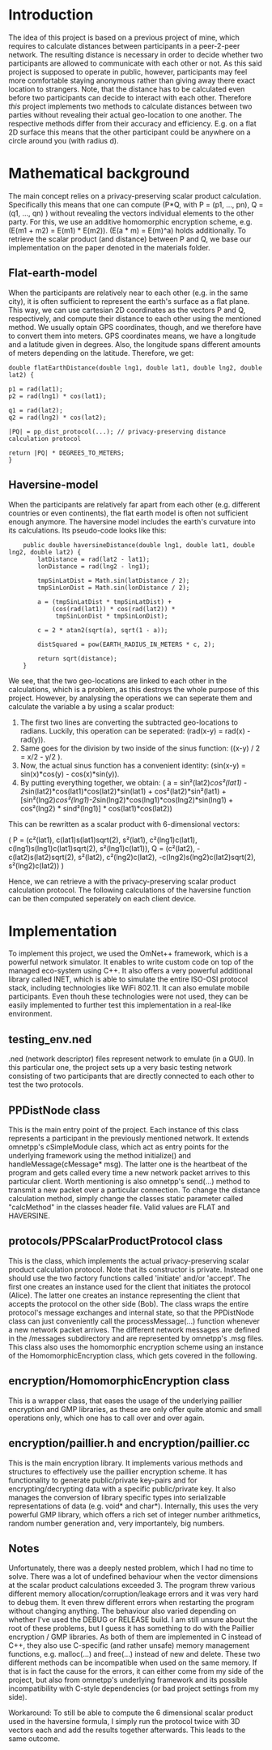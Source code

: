 Introduction
============

The idea of this project is based on a previous project of mine, which requires to calculate distances between participants in a peer-2-peer network. The resulting distance is necessary in order to decide whether two participants are allowed to communicate with each other or not. As this said project is supposed to operate in public, however, participants may feel more comfortable staying anonymous rather than giving away there exact location to strangers. Note, that the distance has to be calculated even before two participants can decide to interact with each other. Therefore *this* project implements two methods to calculate distances between two parties without revealing their actual geo-location to one another. The respective methods differ from their accuracy and efficiency. E.g. on a flat 2D surface this means that the other participant could be anywhere on a circle around you (with radius d).


Mathematical background
=======================

The main concept relies on a privacy-preserving scalar product calculation. Specifically this means that one can compute \(P*Q, with P = (p1, ..., pn), Q = (q1, ..., qn) \) without revealing the vectors individual elements to the other party. For this, we use an additive homomorphic encryption scheme, e.g. \(E(m1 + m2) = E(m1) * E(m2)\). \(E(a * m) = E(m)^a\) holds additionally. To retrieve the scalar product (and distance) between P and Q, we base our implementation on the paper denoted in the materials folder.


Flat-earth-model
-----------------

When the participants are relatively near to each other (e.g. in the same city), it is often sufficient to represent the earth's surface as a flat plane. This way, we can use cartesian 2D coordinates as the vectors P and Q, respectively, and compute their distance to each other using the mentioned method. We usually optain GPS coordinates, though, and we therefore have to convert them into meters. GPS coordinates means, we have a longitude and a latitude given in degrees. Also, the longitude spans different amounts of meters depending on the latitude. Therefore, we get:

```
double flatEarthDistance(double lng1, double lat1, double lng2, double lat2) {

p1 = rad(lat1);
p2 = rad(lng1) * cos(lat1);

q1 = rad(lat2);
q2 = rad(lng2) * cos(lat2);

|PQ| = pp_dist_protocol(...); // privacy-preserving distance calculation protocol

return |PQ| * DEGREES_TO_METERS;
}
```


Haversine-model
---------------------

When the participants are relatively far apart from each other (e.g. different countries or even continents), the flat earth model is often not sufficient enough anymore. The haversine model includes the earth's curvature into its calculations. Its pseudo-code looks like this:

```
    public double haversineDistance(double lng1, double lat1, double lng2, double lat2) {
        latDistance = rad(lat2 - lat1);
        lonDistance = rad(lng2 - lng1);

        tmpSinLatDist = Math.sin(latDistance / 2);
        tmpSinLonDist = Math.sin(lonDistance / 2);

        a = (tmpSinLatDist * tmpSinLatDist) +
            (cos(rad(lat1)) * cos(rad(lat2)) *
             tmpSinLonDist * tmpSinLonDist);

        c = 2 * atan2(sqrt(a), sqrt(1 - a));

        distSquared = pow(EARTH_RADIUS_IN_METERS * c, 2);

        return sqrt(distance);
    }
```

We see, that the two geo-locations are linked to each other in the calculations, which is a problem, as this destroys the whole purpose of this project. However, by analysing the operations we can seperate them and calculate the variable a by using a scalar product:

1) The first two lines are converting the subtracted geo-locations to radians. Luckily, this operation can be seperated: \(rad(x-y) = rad(x) - rad(y)\).
2) Same goes for the division by two inside of the sinus function: \((x-y) / 2 = x/2 - y/2 \).
3) Now, the actual sinus function has a convenient identity: \(sin(x-y) = sin(x)*cos(y) - cos(x)*sin(y)\).
4) By putting everything together, we obtain: 
\( a = sin²(lat2)*cos²(lat1) - 2*sin(lat2)*cos(lat1)*cos(lat2)*sin(lat1) + cos²(lat2)*sin²(lat1) + [sin²(lng2)*cos²(lng1)-2*sin(lng2)*cos(lng1)*cos(lng2)*sin(lng1) + cos²(lng2) * sind²(lng1)] * cos(lat1)*cos(lat2)\)

This can be rewritten as a scalar product with 6-dimensional vectors:

\(
 P = (c²(lat1),  c(lat1)s(lat1)sqrt(2), s²(lat1), c²(lng1)c(lat1),  c(lng1)s(lng1)c(lat1)sqrt(2), s²(lng1)c(lat1)),
 Q = (c²(lat2), -c(lat2)s(lat2)sqrt(2), s²(lat2), c²(lng2)c(lat2), -c(lng2)s(lng2)c(lat2)sqrt(2), s²(lng2)c(lat2))
\)

Hence, we can retrieve a with the privacy-preserving scalar product calculation protocol. The following calculations of the haversine function can be then computed seperately on each client device.



Implementation
=========================================

To implement this project, we used the OmNet++ framework, which is a powerful network simulator. It enables to write custom code on top of the managed eco-system using C++. It also offers a very powerful additional library called INET, which is able to simulate the entire ISO-OSI protocol stack, including technologies like WiFi 802.11. It can also emulate mobile participants. Even thouh these technologies were not used, they can be easily implemented to further test this implementation in a real-like environment.


testing_env.ned
----------------------------------------
.ned (network descriptor) files represent network to emulate (in a GUI). In this particular one, the project sets up a very basic testing network consisting of two participants that are directly connected to each other to test the two protocols. 


PPDistNode class
-----------------------------------------
This is the main entry point of the project. Each instance of this class represents a participant in the previously mentioned network. It extends omnetpp's cSimpleModule class, which act as entry points for the underlying framework using the method initialize() and handleMessage(cMessage* msg). The latter one is the heartbeat of the program and gets called every time a new network packet arrives to this particular client. Worth mentioning is also omnetpp's send(...) method to transmit a new packet over a particular connection.
To change the distance calculation method, simply change the classes static parameter called "calcMethod" in the classes header file. Valid values are FLAT and HAVERSINE.


protocols/PPScalarProductProtocol class
-----------------------------------------
This is the class, which implements the actual privacy-preserving scalar product calculation protocol. Note that its constructor is private. Instead one should use the two factory functions called 'initiate' and/or 'accept'. The first one creates an instance used for the client that initiates the protocol (Alice). The latter one creates an instance representing the client that accepts the protocol on the other side (Bob). The class wraps the entire protocol's message exchanges and internal state, so that the PPDistNode class can just conveniently call the processMessage(...) function whenever a new network packet arrives. The different network messages are defined in the /messages subdirectory and are represented by omnetpp's .msg files. This class also uses the homomorphic encryption scheme using an instance of the HomomorphicEncryption class, which gets covered in the following.


encryption/HomomorphicEncryption class
-----------------------------------------
This is a wrapper class, that eases the usage of the underlying paillier encryption and GMP libraries, as these are only offer quite atomic and small operations only, which one has to call over and over again.


encryption/paillier.h and encryption/paillier.cc
-----------------------------------------
This is the main encryption library. It implements various methods and structures to effectively use the paillier encryption scheme. It has functionality to generate public/private key-pairs and for encrypting/decrypting data with a specific public/private key. It also manages the conversion of library specific types into serializable representations of data (e.g. void* and char*). Internally, this uses the very powerful GMP library, which offers a rich set of integer number arithmetics, random number generation and, very importantely, big numbers.



Notes
-----------------------------------------
Unfortunately, there was a deeply nested problem, which I had no time to solve. There was a lot of undefined behaviour when the vector dimensions at the scalar product calculations exceeded 3. The program threw various different memory allocation/corruption/leakage errors and it was very hard to debug them. It even threw different errors when restarting the program without changing anything. The behaviour also varied depending on whether I've used the DEBUG or RELEASE build. I am still unsure about the root of these problems, but I guess it has something to do with the Paillier encryption / GMP libraries. As both of them are implemented in C instead of C++, they also use C-specific (and rather unsafe) memory management functions, e.g. malloc(...) and free(...) instead of new and delete. These two different methods can be incompatible when used on the same memory. If that is in fact the cause for the errors, it can either come from my side of the project, but also from omnetpp's underlying framework and its  possible incompatibility with C-style dependencies (or bad project settings from my side).

Workaround:
To still be able to compute the 6 dimensional scalar product used in the haversine formula, I simply run the protocol twice with 3D vectors each and add the results together afterwards. This leads to the same outcome.



